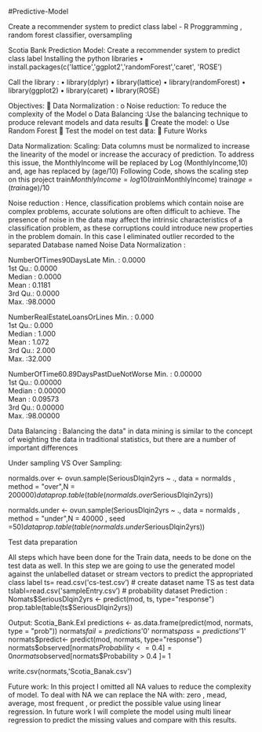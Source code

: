 #Predictive-Model

Create a recommender system to predict class label - R Proggramming , random forest classifier, oversampling


Scotia Bank Prediction Model:
Create a recommender system to predict class label
Installing the python libraries
•	install.packages(c('lattice','ggplot2','randomForest','caret', 'ROSE’)

Call the library : 
•	library(dplyr)
•	library(lattice)
•	library(randomForest)
•	library(ggplot2)
•	library(caret)
•	library(ROSE)

Objectives:
	Data Normalization :
o	Noise reduction: To reduce the complexity of the Model 
o	Data Balancing :Use the balancing technique to produce relevant models and data results
	Create the model:
o	Use Random Forest 
	Test the model on test data:
	Future Works

Data Normalization:
Scaling: Data columns must be normalized to increase the linearity of the model or increase the accuracy of prediction. To address this issue, the MonthlyIncome will be replaced by Log (MonthlyIncome,10) and, age has replaced by (age/10)
Following Code, shows the scaling step on this project
train$MonthlyIncome=log10(train$MonthlyIncome)
train$age= (train$age)/10

Noise reduction : Hence, classification problems which contain noise are complex problems, accurate solutions are often difficult to achieve. The presence of noise in the data may affect the intrinsic characteristics of a classification problem, as these corruptions could introduce new properties in the problem domain. 
In this case I eliminated outlier recorded to the separated Database named Noise
Data Normalization :

NumberOfTimes90DaysLate
 Min.   : 0.0000        
 1st Qu.: 0.0000        
 Median : 0.0000        
 Mean   : 0.1181        
 3rd Qu.: 0.0000        
 Max.   :98.0000 
       
       
 
NumberRealEstateLoansOrLines
 Min.   : 0.000              
 1st Qu.: 0.000              
 Median : 1.000              
 Mean   : 1.072              
 3rd Qu.: 2.000              
 Max.   :32.000  
       
       
 
NumberOfTime60.89DaysPastDueNotWorse
 Min.   : 0.00000                    
 1st Qu.: 0.00000                    
 Median : 0.00000                    
 Mean   : 0.09573                    
 3rd Qu.: 0.00000                    
 Max.   :98.00000 
        
        


 Data Balancing :
Balancing the data" in data mining is similar to the concept of weighting the data in traditional statistics, but there are a number of important differences


Under sampling VS Over Sampling:


normalds.over <- ovun.sample(SeriousDlqin2yrs ~ ., data = normalds , method = "over",N = 200000)$data
prop.table(table(normalds.over$SeriousDlqin2yrs))



normalds.under <- ovun.sample(SeriousDlqin2yrs ~ ., data = normalds , method = "under",N = 40000 , seed =50)$data
prop.table(table(normalds.under$SeriousDlqin2yrs))



Test data preparation       


All steps which have been done for the Train data, needs to be done on the test data as well. 
In this step we are going to use the generated model against the unlabelled dataset or stream vectors  to predict the appropriated class label 
ts= read.csv('cs-test.csv’) # create dataset name TS as test data
tslabl=read.csv('sampleEntry.csv’) # probability dataset
Prediction : 
Nomats$SeriousDlqin2yrs <- predict(mod, ts, type="response")
prop.table(table(ts$SeriousDlqin2yrs))  



Output:
Scotia_Bank.Exl 
predictions <- as.data.frame(predict(mod, normats, type = "prob"))
normats$fail = predictions$'0'
normats$pass = predictions$'1'
normats$predict<- predict(mod, normats, type="response")
normats$observed[normats$Probability <= 0.4 ]= 0
normats$observed[normats$Probability > 0.4 ]= 1

write.csv(normats,'Scotia_Banak.csv')




 Future work:
In this project I omitted all NA values to reduce the complexity of model. 
To deal with NA we can replace the NA with:
zero , mead, average, most frequent , or predict the possible value using linear regression. In future work I will complete the model using multi linear regression to predict the missing values and compare with this results.


